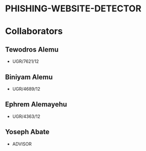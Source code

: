 ﻿# PHISHING-WEBSITE-DETECTOR

 # Collaborators
 
## Tewodros Alemu   
- UGR/7621/12
## Biniyam Alemu    
- UGR/4689/12
## Ephrem Alemayehu 
- UGR/4363/12
## Yoseph Abate
- ADVISOR
